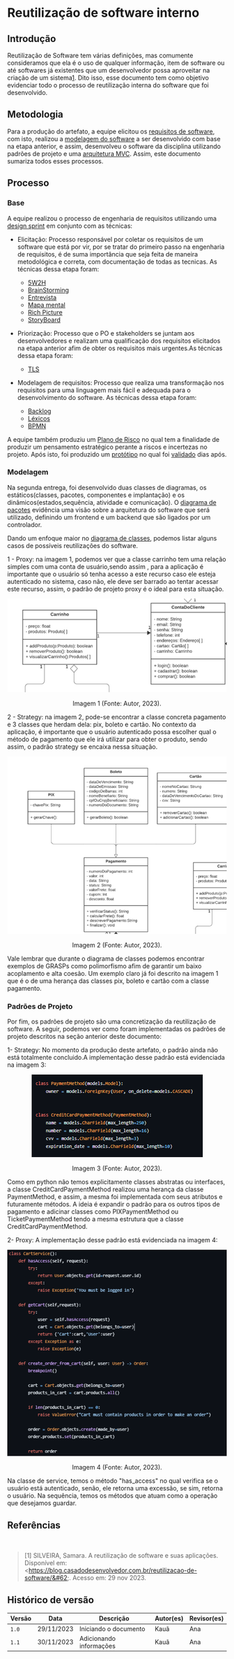 # Reutilização de software interno

## Introdução
Reutilização de Software tem várias definições, mas comumente consideramos que ela é o uso de qualquer informação, item de software ou até softwares já existentes que um desenvolvedor possa aproveitar na criação de um sistema[1](https://blog.casadodesenvolvedor.com.br/reutilizacao-de-software/). Dito isso, esse documento tem como objetivo evidenciar todo o processo de reutilização interna do software que foi desenvolvido.

## Metodologia
Para a produção do artefato, a equipe elicitou os [requisitos de software](https://unbarqdsw2023-2.github.io/2023.2_G1_ProjetoAmazon/Entregas/Um/index.html), com isto, realizou a [modelagem do software](https://unbarqdsw2023-2.github.io/2023.2_G1_ProjetoAmazon/Entregas/Dois/index.html) a ser desenvolvido com base na etapa anterior, e assim, desenvolveu o software da disciplina utilizando padrões de projeto e uma [arquitetura MVC](https://github.com/UnBArqDsw2023-2/2023.2_G1_ProjetoAmazon/blob/main/docs/ArquiteturaReutilizacao/reutilizacao/Arquitetura.md). Assim, este documento sumariza todos esses processos. 

## Processo
### Base
A equipe realizou o processo de engenharia de requisitos utilizando uma [design sprint](https://unbarqdsw2023-2.github.io/2023.2_G1_ProjetoAmazon/Entregas/Um/DesignSprint.html) em conjunto com as técnicas:

- Elicitação: Processo responsável por coletar os requisitos de um software que está por vir, por se tratar do primeiro passo na engenharia de requisitos, é de suma importância que seja feita de maneira metodológica e correta, com documentação de todas as tecnicas. As técnicas dessa etapa foram: 
  - [5W2H](https://unbarqdsw2023-2.github.io/2023.2_G1_ProjetoAmazon/Entregas/Um/5W2H.html)
  - [BrainStorming](https://unbarqdsw2023-2.github.io/2023.2_G1_ProjetoAmazon/Entregas/Um/Brainstorm.html)
  - [Entrevista](https://unbarqdsw2023-2.github.io/2023.2_G1_ProjetoAmazon/Entregas/Um/Entrevista.html)
  - [Mapa mental](https://unbarqdsw2023-2.github.io/2023.2_G1_ProjetoAmazon/Entregas/Um/MapaMental.html)
  - [Rich Picture](https://unbarqdsw2023-2.github.io/2023.2_G1_ProjetoAmazon/Entregas/Um/RichPicture.html)
  - [StoryBoard](https://unbarqdsw2023-2.github.io/2023.2_G1_ProjetoAmazon/Entregas/Um/StoryBoard.html)
  
- Priorização: Processo que o PO e stakeholders se juntam aos desenvolvedores e realizam uma qualificação dos requisitos elicitados na etapa anterior afim de obter os requisitos mais urgentes.As técnicas dessa etapa foram: 
  - [TLS](https://unbarqdsw2023-2.github.io/2023.2_G1_ProjetoAmazon/Entregas/Um/TLS.html)

- Modelagem de requisitos: Processo que realiza uma transformação nos requisitos para uma linguagem mais fácil e adequada para o desenvolvimento do software. As técnicas dessa etapa foram: 
    - [Backlog](https://unbarqdsw2023-2.github.io/2023.2_G1_ProjetoAmazon/Entregas/Um/Backlog.html)
    - [Léxicos](https://unbarqdsw2023-2.github.io/2023.2_G1_ProjetoAmazon/Entregas/Um/Lexicos.html)
    - [BPMN](https://unbarqdsw2023-2.github.io/2023.2_G1_ProjetoAmazon/Entregas/Um/BPMN.html)

A equipe também produziu um [Plano de Risco](https://unbarqdsw2023-2.github.io/2023.2_G1_ProjetoAmazon/Entregas/Um/PlanoDeRisco.html#tecnico) no qual tem a finalidade de produzir um pensamento estratégico perante a riscos e incertezas no projeto.
Após isto, foi produzido um [protótipo](https://unbarqdsw2023-2.github.io/2023.2_G1_ProjetoAmazon/Entregas/Um/Prototipo.html) no qual foi [validado](https://unbarqdsw2023-2.github.io/2023.2_G1_ProjetoAmazon/Entregas/Um/EntrevistaValidacao.html) dias após.

### Modelagem
Na segunda entrega, foi desenvolvido duas classes de diagramas, os estáticos(classes, pacotes, componentes e implantação) e os dinâmicos(estados,sequência, atividade e comunicação). O [diagrama de pacotes](https://unbarqdsw2023-2.github.io/2023.2_G1_ProjetoAmazon/Entregas/Dois/DiagramaDePacotes/DiagramaDePacotes.html) evidência uma visão sobre a arquitetura do software que será utilizado, definindo um frontend e um backend que são ligados por um controlador. 

Dando um enfoque maior no [diagrama de classes](https://unbarqdsw2023-2.github.io/2023.2_G1_ProjetoAmazon/Entregas/Dois/DiagramaDeClasses/DiagramaDeClasses.html), podemos listar alguns casos de possíveis reutilizações do software.

1 - Proxy: na imagem 1, podemos ver que a classe carrinho tem uma relação simples com uma conta de usuário,sendo assim , para a aplicação é importante que o usuário só tenha acesso a este recurso caso ele esteja autenticado no sistema, caso não, ele deve ser barrado ao tentar acessar este recurso, assim, o padrão de projeto proxy é o ideal para esta situação.

<center>
    <img src="assets/proxy.PNG"/>
    <p> Imagem 1 (Fonte: Autor, 2023).</p> 
</center>

2 - Strategy: na imagem 2, pode-se encontrar a classe concreta pagamento e 3 classes que herdam dela: pix, boleto e cartão. No contexto da aplicação, é importante que o usuário autenticado possa escolher qual o método de pagamento que ele irá utilizar para obter o produto, sendo assim, o padrão strategy se encaixa nessa situação.

<center>
    <img src="assets/strategy.png"/>
    <p> Imagem 2 (Fonte: Autor, 2023).</p> 
</center>

Vale lembrar que durante o diagrama de classes podemos encontrar exemplos de GRASPs como polimorfismo afim de garantir um baixo acoplamento e alta coesão. Um exemplo claro já foi descrito na imagem 1 que é o de uma herança das classes pix, boleto e cartão com a classe pagamento.

### Padrões de Projeto
Por fim, os padrões de projeto são uma concretização da reutilização de software. A seguir, podemos ver como foram implementadas os padrões de projeto descritos na seção anterior deste documento:

1- Strategy: No momento da produção deste artefato, o padrão ainda não está totalmente concluido.A implementação desse padrão está evidenciada na imagem 3:

<center>
    <img src="assets/strategyExample.png"/>
    <p> Imagem 3 (Fonte: Autor, 2023).</p> 
</center>

Como em python não temos explicitamente classes abstratas ou interfaces, a classe CreditCardPaymentMethod realizou uma herança da classe PaymentMethod, e assim, a mesma foi implementada com seus atributos e futuramente métodos. A ideia é expandir o padrão para os outros tipos de pagamento e adicinar classes como PIXPaymentMethod ou TicketPaymentMethod tendo a mesma estrutura que a classe CreditCardPaymentMethod.

2- Proxy: A implementação desse padrão está evidenciada na imagem 4:
<center>
    <img src="assets/proxyExample.PNG"/>
    <p> Imagem 4 (Fonte: Autor, 2023).</p> 
</center>

Na classe de service, temos o método "has_access" no qual verifica se o usuário está autenticado, senão, ele retorna uma excessão, se sim, retorna o usuário. Na sequência, temos os métodos que atuam como a operação que desejamos guardar.

## Referências
‌
>[1]  SILVEIRA, Samara. A reutilização de software e suas aplicações. Disponível em: &#60;https://blog.casadodesenvolvedor.com.br/reutilizacao-de-software/&#62;. Acesso em: 29 nov 2023. 

## Histórico de versão

| Versão | Data       | Descrição                            | Autor(es)     |  Revisor(es) |
| ------ | ---------- | ------------------------------------ | ------------- | ------------ |
| `1.0`  | 29/11/2023 | Iniciando o documento                |    Kauã       |      Ana     |
| `1.1`  | 30/11/2023 | Adicionando informações              |    Kauã       |      Ana     | 
